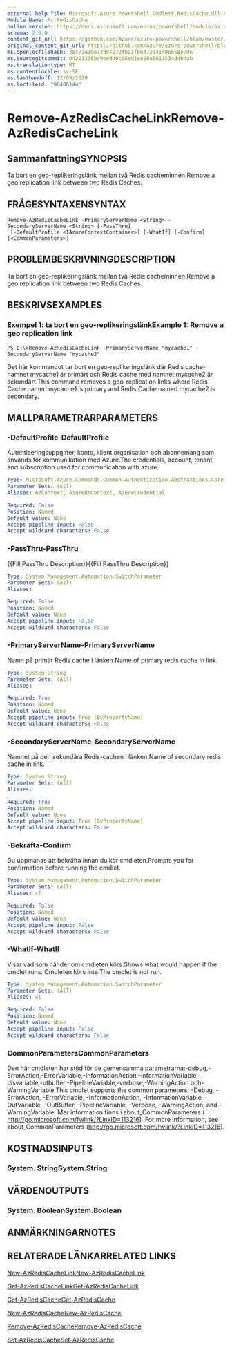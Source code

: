 ```yaml
---
external help file: Microsoft.Azure.PowerShell.Cmdlets.RedisCache.dll-Help.xml
Module Name: Az.RedisCache
online version: https://docs.microsoft.com/en-us/powershell/module/az.rediscache/remove-azrediscachelink
schema: 2.0.0
content_git_url: https://github.com/Azure/azure-powershell/blob/master/src/RedisCache/RedisCache/help/Remove-AzRedisCacheLink.md
original_content_git_url: https://github.com/Azure/azure-powershell/blob/master/src/RedisCache/RedisCache/help/Remove-AzRedisCacheLink.md
ms.openlocfilehash: 38c72a19e73d87272fb91fb6472a41496658e7d6
ms.sourcegitcommit: 04221336bc9eed46c05ed1e828a6811534d4b4ab
ms.translationtype: MT
ms.contentlocale: sv-SE
ms.lasthandoff: 12/08/2020
ms.locfileid: "98406144"
---
```

# <span data-ttu-id="7c6b3-101">Remove-AzRedisCacheLink</span><span class="sxs-lookup"><span data-stu-id="7c6b3-101">Remove-AzRedisCacheLink</span></span>

## <span data-ttu-id="7c6b3-102">Sammanfattning</span><span class="sxs-lookup"><span data-stu-id="7c6b3-102">SYNOPSIS</span></span>
<span data-ttu-id="7c6b3-103">Ta bort en geo-replikeringslänk mellan två Redis cacheminnen.</span><span class="sxs-lookup"><span data-stu-id="7c6b3-103">Remove a geo replication link between two Redis Caches.</span></span>

## <span data-ttu-id="7c6b3-104">FRÅGESYNTAXEN</span><span class="sxs-lookup"><span data-stu-id="7c6b3-104">SYNTAX</span></span>

```
Remove-AzRedisCacheLink -PrimaryServerName <String> -SecondaryServerName <String> [-PassThru]
 [-DefaultProfile <IAzureContextContainer>] [-WhatIf] [-Confirm] [<CommonParameters>]
```

## <span data-ttu-id="7c6b3-105">PROBLEMBESKRIVNING</span><span class="sxs-lookup"><span data-stu-id="7c6b3-105">DESCRIPTION</span></span>
<span data-ttu-id="7c6b3-106">Ta bort en geo-replikeringslänk mellan två Redis cacheminnen.</span><span class="sxs-lookup"><span data-stu-id="7c6b3-106">Remove a geo replication link between two Redis Caches.</span></span>

## <span data-ttu-id="7c6b3-107">BESKRIVS</span><span class="sxs-lookup"><span data-stu-id="7c6b3-107">EXAMPLES</span></span>

### <span data-ttu-id="7c6b3-108">Exempel 1: ta bort en geo-replikeringslänk</span><span class="sxs-lookup"><span data-stu-id="7c6b3-108">Example 1: Remove a geo replication link</span></span>
```
PS C:\>Remove-AzRedisCacheLink -PrimaryServerName "mycache1" -SecondaryServerName "mycache2"
```

<span data-ttu-id="7c6b3-109">Det här kommandot tar bort en geo-replikeringslänk där Redis cache-namnet mycache1 är primärt och Redis cache med namnet mycache2 är sekundärt.</span><span class="sxs-lookup"><span data-stu-id="7c6b3-109">This command removes a geo-replication links where Redis Cache named mycache1 is primary and Redis Cache named mycache2 is secondary.</span></span>

## <span data-ttu-id="7c6b3-110">MALLPARAMETRAR</span><span class="sxs-lookup"><span data-stu-id="7c6b3-110">PARAMETERS</span></span>

### <span data-ttu-id="7c6b3-111">-DefaultProfile</span><span class="sxs-lookup"><span data-stu-id="7c6b3-111">-DefaultProfile</span></span>
<span data-ttu-id="7c6b3-112">Autentiseringsuppgifter, konto, klient organisation och abonnemang som används för kommunikation med Azure.</span><span class="sxs-lookup"><span data-stu-id="7c6b3-112">The credentials, account, tenant, and subscription used for communication with azure.</span></span>

```yaml
Type: Microsoft.Azure.Commands.Common.Authentication.Abstractions.Core.IAzureContextContainer
Parameter Sets: (All)
Aliases: AzContext, AzureRmContext, AzureCredential

Required: False
Position: Named
Default value: None
Accept pipeline input: False
Accept wildcard characters: False
```

### <span data-ttu-id="7c6b3-113">-PassThru</span><span class="sxs-lookup"><span data-stu-id="7c6b3-113">-PassThru</span></span>
<span data-ttu-id="7c6b3-114">{{Fill PassThru Description}}</span><span class="sxs-lookup"><span data-stu-id="7c6b3-114">{{Fill PassThru Description}}</span></span>

```yaml
Type: System.Management.Automation.SwitchParameter
Parameter Sets: (All)
Aliases:

Required: False
Position: Named
Default value: None
Accept pipeline input: False
Accept wildcard characters: False
```

### <span data-ttu-id="7c6b3-115">-PrimaryServerName</span><span class="sxs-lookup"><span data-stu-id="7c6b3-115">-PrimaryServerName</span></span>
<span data-ttu-id="7c6b3-116">Namn på primär Redis cache i länken.</span><span class="sxs-lookup"><span data-stu-id="7c6b3-116">Name of primary redis cache in link.</span></span>

```yaml
Type: System.String
Parameter Sets: (All)
Aliases:

Required: True
Position: Named
Default value: None
Accept pipeline input: True (ByPropertyName)
Accept wildcard characters: False
```

### <span data-ttu-id="7c6b3-117">-SecondaryServerName</span><span class="sxs-lookup"><span data-stu-id="7c6b3-117">-SecondaryServerName</span></span>
<span data-ttu-id="7c6b3-118">Namnet på den sekundära Redis-cachen i länken.</span><span class="sxs-lookup"><span data-stu-id="7c6b3-118">Name of secondary redis cache in link.</span></span>

```yaml
Type: System.String
Parameter Sets: (All)
Aliases:

Required: True
Position: Named
Default value: None
Accept pipeline input: True (ByPropertyName)
Accept wildcard characters: False
```

### <span data-ttu-id="7c6b3-119">-Bekräfta</span><span class="sxs-lookup"><span data-stu-id="7c6b3-119">-Confirm</span></span>
<span data-ttu-id="7c6b3-120">Du uppmanas att bekräfta innan du kör cmdleten.</span><span class="sxs-lookup"><span data-stu-id="7c6b3-120">Prompts you for confirmation before running the cmdlet.</span></span>

```yaml
Type: System.Management.Automation.SwitchParameter
Parameter Sets: (All)
Aliases: cf

Required: False
Position: Named
Default value: None
Accept pipeline input: False
Accept wildcard characters: False
```

### <span data-ttu-id="7c6b3-121">-WhatIf</span><span class="sxs-lookup"><span data-stu-id="7c6b3-121">-WhatIf</span></span>
<span data-ttu-id="7c6b3-122">Visar vad som händer om cmdleten körs.</span><span class="sxs-lookup"><span data-stu-id="7c6b3-122">Shows what would happen if the cmdlet runs.</span></span>
<span data-ttu-id="7c6b3-123">Cmdleten körs inte.</span><span class="sxs-lookup"><span data-stu-id="7c6b3-123">The cmdlet is not run.</span></span>

```yaml
Type: System.Management.Automation.SwitchParameter
Parameter Sets: (All)
Aliases: wi

Required: False
Position: Named
Default value: None
Accept pipeline input: False
Accept wildcard characters: False
```

### <span data-ttu-id="7c6b3-124">CommonParameters</span><span class="sxs-lookup"><span data-stu-id="7c6b3-124">CommonParameters</span></span>
<span data-ttu-id="7c6b3-125">Den här cmdleten har stöd för de gemensamma parametrarna:-debug,-ErrorAction,-ErrorVariable,-InformationAction,-InformationVariable,-disvariable,-utbuffer,-PipelineVariable,-verbose,-WarningAction och-WarningVariable.</span><span class="sxs-lookup"><span data-stu-id="7c6b3-125">This cmdlet supports the common parameters: -Debug, -ErrorAction, -ErrorVariable, -InformationAction, -InformationVariable, -OutVariable, -OutBuffer, -PipelineVariable, -Verbose, -WarningAction, and -WarningVariable.</span></span> <span data-ttu-id="7c6b3-126">Mer information finns i about_CommonParameters ( http://go.microsoft.com/fwlink/?LinkID=113216) .</span><span class="sxs-lookup"><span data-stu-id="7c6b3-126">For more information, see about_CommonParameters (http://go.microsoft.com/fwlink/?LinkID=113216).</span></span>

## <span data-ttu-id="7c6b3-127">KOSTNADS</span><span class="sxs-lookup"><span data-stu-id="7c6b3-127">INPUTS</span></span>

### <span data-ttu-id="7c6b3-128">System. String</span><span class="sxs-lookup"><span data-stu-id="7c6b3-128">System.String</span></span>

## <span data-ttu-id="7c6b3-129">VÄRDEN</span><span class="sxs-lookup"><span data-stu-id="7c6b3-129">OUTPUTS</span></span>

### <span data-ttu-id="7c6b3-130">System. Boolean</span><span class="sxs-lookup"><span data-stu-id="7c6b3-130">System.Boolean</span></span>

## <span data-ttu-id="7c6b3-131">ANMÄRKNINGAR</span><span class="sxs-lookup"><span data-stu-id="7c6b3-131">NOTES</span></span>

## <span data-ttu-id="7c6b3-132">RELATERADE LÄNKAR</span><span class="sxs-lookup"><span data-stu-id="7c6b3-132">RELATED LINKS</span></span>

[<span data-ttu-id="7c6b3-133">New-AzRedisCacheLink</span><span class="sxs-lookup"><span data-stu-id="7c6b3-133">New-AzRedisCacheLink</span></span>](./New-AzRedisCacheLink.md)

[<span data-ttu-id="7c6b3-134">Get-AzRedisCacheLink</span><span class="sxs-lookup"><span data-stu-id="7c6b3-134">Get-AzRedisCacheLink</span></span>](./Get-AzRedisCacheLink.md)

[<span data-ttu-id="7c6b3-135">Get-AzRedisCache</span><span class="sxs-lookup"><span data-stu-id="7c6b3-135">Get-AzRedisCache</span></span>](./Get-AzRedisCache.md)

[<span data-ttu-id="7c6b3-136">New-AzRedisCache</span><span class="sxs-lookup"><span data-stu-id="7c6b3-136">New-AzRedisCache</span></span>](./New-AzRedisCache.md)

[<span data-ttu-id="7c6b3-137">Remove-AzRedisCache</span><span class="sxs-lookup"><span data-stu-id="7c6b3-137">Remove-AzRedisCache</span></span>](./Remove-AzRedisCache.md)

[<span data-ttu-id="7c6b3-138">Set-AzRedisCache</span><span class="sxs-lookup"><span data-stu-id="7c6b3-138">Set-AzRedisCache</span></span>](./Set-AzRedisCache.md)